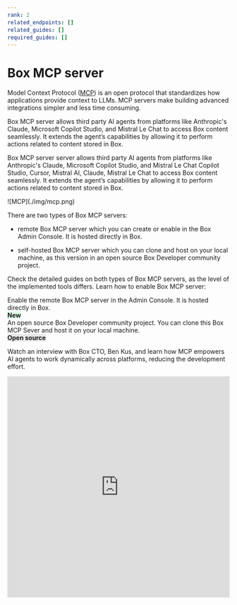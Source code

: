 ```yaml
---
rank: 2
related_endpoints: []
related_guides: []
required_guides: []
---
```


# Box MCP server

Model Context Protocol ([MCP](https://modelcontextprotocol.io/introduction)) is an open protocol that standardizes how applications provide context to LLMs. MCP servers make building advanced integrations simpler and less time consuming.

Box MCP server allows third party AI agents from platforms like Anthropic's Claude, Microsoft Copilot Studio, and Mistral Le Chat to access Box content seamlessly. It extends the agent’s capabilities by allowing it to perform actions related to content stored in Box.

Box MCP server server allows third party AI agents from platforms like Anthropic's Claude, Microsoft Copilot Studio, and Mistral Le Chat Copilot Studio, Cursor, Mistral AI, Claude, Mistral Le Chat to access Box content seamlessly. It extends the agent’s capabilities by allowing it to perform actions related to content stored in Box.

<ImageFrame noborder center>
  ![MCP](./img/mcp.png)
</ImageFrame>

There are two types of Box MCP servers:

- remote Box MCP server which you can create or enable in the Box Admin Console. It is hosted directly in Box.
<!--alex ignore-->
- self-hosted Box MCP server which you can clone and host on your local machine, as this version in an open source Box Developer community project.
<!--alex enable-->

Check the detailed guides on both types of Box MCP servers, as the level of the implemented tools differs. Learn how to enable Box MCP server:

<TileGrid rows="2">
  <Tile type="mcp" title="Remote Box MCP server" href="/guides/box-mcp/remote">
    Enable the remote Box MCP server in the Admin Console. It is hosted directly in Box.
    <div>
    <strong style="background-color: #e1ffe7">New</strong>
    </div>
  </Tile>
  <Tile type="mcp" title="Self-hosted Box MCP server" href="/guides/box-mcp/self-hosted">
    An open source Box Developer community project. You can clone this Box MCP Sever and host it on your local machine.
    <div>
    <strong style="background-color: #e8e8e8">Open source</strong>
    </div>
  </Tile>
</TileGrid>

Watch an interview with Box CTO, Ben Kus, and learn how MCP empowers AI agents to work dynamically across platforms, reducing the development effort.

<iframe width="100%" height="500" src="https://www.youtube.com/embed/u_y5_y9JGg4?si=PY2__LklwsGWwiAD" title="MCP: The API standard that makes AI actionable for enterprises | Box AI Explainer Series EP4 with Ben Kus, Box CTO" frameborder="0" allow="accelerometer; clipboard-write; encrypted-media; gyroscope; picture-in-picture; web-share" referrerpolicy="strict-origin-when-cross-origin" allowfullscreen></iframe>